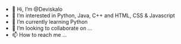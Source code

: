 - 👋 Hi, I’m @Deviskalo
- 👀 I’m interested in Python, Java, C++ and HTML, CSS & Javascript
- 🌱 I’m currently learning Python
- 💞️ I’m looking to collaborate on ...
- 📫 How to reach me ...

<!---
Deviskalo/Deviskalo is a ✨ special ✨ repository because its `README.md` (this file) appears on your GitHub profile.
You can click the Preview link to take a look at your changes.
--->
